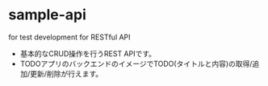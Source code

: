 # sample-api
for test development for RESTful API

- 基本的なCRUD操作を行うREST APIです。　
- TODOアプリのバックエンドのイメージでTODO(タイトルと内容)の取得/追加/更新/削除が行えます。
